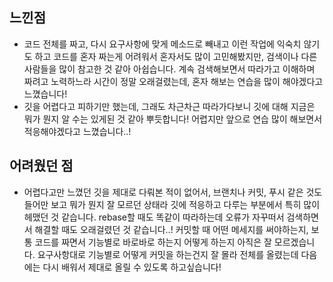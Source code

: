 ## 느낀점
- 코드 전체를 짜고, 다시 요구사항에 맞게 메소드로 빼내고 이런 작업에 익숙치 않기도 하고 코드를
  혼자 짜는게 어려워서 혼자서도 많이 고민해봤지만, 검색이나 다른사람들을 많이 참고한 것 같아 아쉽습니다. 
  계속 검색해보면서 따라가고 이해하며 짜려고 노력하느라 시간이 정말 오래걸렸는데, 혼자 해보는 연습을 많이 해야겠다고 느꼈습니다!
- 깃을 어렵다고 피하기만 했는데, 그래도 차근차근 따라가다보니 깃에 대해 지금은 뭐가 뭔지 알 수는 있게된 것 같아 뿌듯합니다!
  어렵지만 앞으로 연습 많이 해보면서 적응해야겠다고 느꼈습니다..!

## 어려웠던 점
- 어렵다고만 느꼈던 깃을 제대로 다뤄본 적이 없어서, 브랜치나 커밋, 푸시 같은 것도 들어만 보고 
  뭐가 뭔지 잘 모르던 상태라 깃에 적응하고 다루는 부분에서 특히 많이 헤맸던 것 같습니다. 
  rebase할 때도 똑같이 따라하는데 오류가 자꾸떠서 검색하면서 해결할 때도 오래걸렸던 것 같습니다..!
  커밋할 때 어떤 메세지를 써야하는지, 보통 코드를 짜면서 기능별로 바로바로 하는지 어떻게 하는지 아직은 잘 모르겠습니다.
  요구사항대로 기능별로 어떻게 커밋을 하는건지 잘 몰라 전체를 올렸는데 다음에는 다시 배워서 제대로 올릴 수 있도록 하고싶습니다!